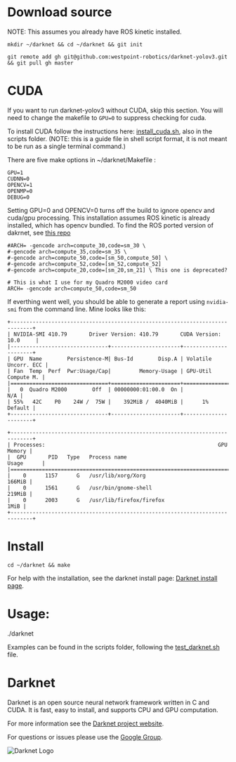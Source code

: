 # Download source #
NOTE: This assumes you already have ROS kinetic installed.

	mkdir ~/darknet && cd ~/darknet && git init

	git remote add gh git@github.com:westpoint-robotics/darknet-yolov3.git && git pull gh master

# CUDA #
If you want to run darknet-yolov3 without CUDA, skip this section.  You will need to change the makefile to `GPU=0` to suppress checking for cuda.

To install CUDA follow the instructions here: [install_cuda.sh](https://github.com/westpoint-robotics/darknet-yolov3/blob/master/scripts/install_cuda.sh), also in the scripts folder.  (NOTE: this is a guide file in shell script format, it is not meant to be run as a single terminal command.)

There are five make options in ~/darknet/Makefile :

	GPU=1
	CUDNN=0
	OPENCV=1
	OPENMP=0
	DEBUG=0  

Setting GPU=0 and OPENCV=0 turns off the build to ignore opencv and cuda/gpu processing.  This installation assumes ROS kinetic is already installed, which has opencv bundled.  To find the ROS ported version of dakrnet, see [this repo](https://github.com/westpoint-robotics/darknet-yolov3-ros)

	#ARCH= -gencode arch=compute_30,code=sm_30 \ 
	#-gencode arch=compute_35,code=sm_35 \  
	#-gencode arch=compute_50,code=[sm_50,compute_50] \
	#-gencode arch=compute_52,code=[sm_52,compute_52]
	#-gencode arch=compute_20,code=[sm_20,sm_21] \ This one is deprecated?

	# This is what I use for my Quadro M2000 video card
	ARCH= -gencode arch=compute_50,code=sm_50


If everthing went well, you should be able to generate a report using `nvidia-smi` from the command line.  Mine looks like this:

	+-----------------------------------------------------------------------------+  
	| NVIDIA-SMI 410.79       Driver Version: 410.79       CUDA Version: 10.0     |
	|-------------------------------+----------------------+----------------------+
	| GPU  Name        Persistence-M| Bus-Id        Disp.A | Volatile Uncorr. ECC |
	| Fan  Temp  Perf  Pwr:Usage/Cap|         Memory-Usage | GPU-Util  Compute M. |
	|===============================+======================+======================|
	|   0  Quadro M2000        Off  | 00000000:01:00.0  On |                  N/A |
	| 55%   42C    P0    24W /  75W |    392MiB /  4040MiB |      1%      Default |
	+-------------------------------+----------------------+----------------------+
	                                                                               
	+-----------------------------------------------------------------------------+
	| Processes:                                                       GPU Memory |
	|  GPU       PID   Type   Process name                             Usage      |
	|=============================================================================|
	|    0      1157      G   /usr/lib/xorg/Xorg                           166MiB |
	|    0      1561      G   /usr/bin/gnome-shell                         219MiB |
	|    0      2003      G   /usr/lib/firefox/firefox                       1MiB |
	+-----------------------------------------------------------------------------+



# Install #

`cd ~/darknet && make`

For help with the installation, see the darknet install page: [Darknet install page](https://pjreddie.com/darknet/install/).


# Usage:
./darknet <function>

Examples can be found in the scripts folder, following the [test_darknet.sh](https://github.com/westpoint-robotics/darknet-yolov3/blob/master/scripts/test_darknet.sh) file.



# Darknet #
Darknet is an open source neural network framework written in C and CUDA. It is fast, easy to install, and supports CPU and GPU computation.

For more information see the [Darknet project website](http://pjreddie.com/darknet).

For questions or issues please use the [Google Group](https://groups.google.com/forum/#!forum/darknet).

![Darknet Logo](http://pjreddie.com/media/files/darknet-black-small.png)

